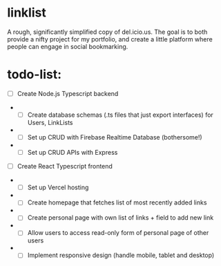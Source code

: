 # linklist

A rough, significantly simplified copy of del.icio.us. The goal is to both provide a nifty project for my portfolio, and create a little platform where people can engage in social bookmarking. 

# todo-list:

- [ ] Create Node.js Typescript backend
- - [ ] Create database schemas (.ts files that just export interfaces) for Users, LinkLists
- - [ ] Set up CRUD with Firebase Realtime Database (bothersome!)
- - [ ] Set up CRUD APIs with Express
- [ ] Create React Typescript frontend
- - [ ] Set up Vercel hosting
- - [ ] Create homepage that fetches list of most recently added links
- - [ ] Create personal page with own list of links + field to add new link
- - [ ] Allow users to access read-only form of personal page of other users
- - [ ] Implement responsive design (handle mobile, tablet and desktop)
